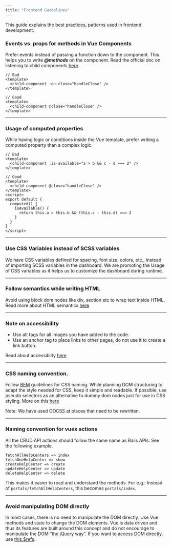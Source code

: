```yaml
---
title: "Frontend Guidelines"
---
```


This guide explains the best practices, patterns used in frontend development.

### Events vs. props for methods in Vue Components

Prefer events instead of passing a function down to the component. This helps you to write **_@methods_** on the component. Read the official doc on listening to child components [here](https://vuejs.org/v2/guide/components.html#Listening-to-Child-Components-Events).

```vue
// Bad
<template>
  <child-component :on-close="handleClose" />
</template>

// Good
<template>
  <child-component @close="handleClose" />
</template>
```

---

### Usage of computed properties

While having logic or conditions inside the Vue template, prefer writing a computed property than a complex logic.

```vue
// Bad
<template>
  <child-component :is-available="a > b && c - d === 2" />
</template>

// Good
<template>
  <child-component @close="handleClose" />
</template>
<script>
export default {
  computed() {
    isAvailable() {
      return this.a > this.b && (this.c - this.d) === 2
    }
  }
}
</script>
```

---

### Use CSS Variables instead of SCSS variables

We have CSS variables defined for spacing, font size, colors, etc., instead of importing SCSS variables in the dashboard. We are promoting the Usage of CSS variables as it helps us to customize the dashboard during runtime.

---

### Follow semantics while writing HTML

Avoid using block dom nodes like div, section etc to wrap text inside HTML. Read more about HTML semantics [here](https://www.html5rocks.com/en/features/semantics)

---

### Note on accessibility

- Use alt tags for all images you have added to the code.
- Use an anchor tag to place links to other pages, do not use it to create a link button.

Read about accessiblity [here](https://developers.google.com/web/fundamentals/accessibility)

---

### CSS naming convention.

Follow [BEM](http://getbem.com/naming/) guidelines for CSS naming. While planning DOM structuring to adapt the style needed for CSS, keep it simple and readable. If possible, use pseudo selectors as an alternative to dummy dom nodes just for use in CSS styling. More on this [here](https://developers.google.com/web/fundamentals/performance/rendering/reduce-the-scope-and-complexity-of-style-calculations)

Note: We have used OOCSS at places that need to be rewritten.

---

### Naming convention for vuex actions

All the CRUD API actions should follow the same name as Rails APIs. See the following example.

```
fetchAllHelpCenters => index
fetchOneHelpCenter => show
createHelpCenter => create
updateHelpCenter => update
deleteHelpCenter => delete
```

This makes it easier to read and understand the methods. For e.g.: Instead of `portals/fetchAllHelpCenters`, this becomes `portals/index`.

---

### Avoid manipulating DOM directly

In most cases, there is no need to manipulate the DOM directly. Use Vue methods and state to change the DOM elements. Vue is data driven and thus its features are built around this concept and do not encourage to manipulate the DOM “the jQuery way”. If you want to access DOM directly, use [this.$refs](https://vuejs.org/guide/essentials/template-refs.html#accessing-the-refs).
